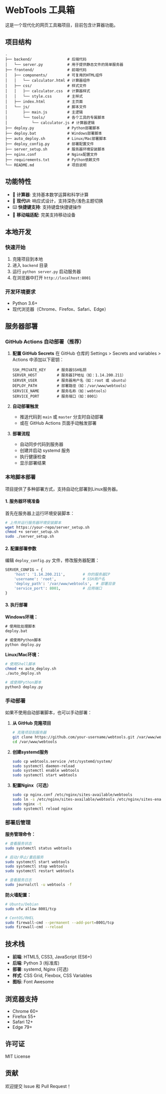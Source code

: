 # WebTools 工具箱

这是一个现代化的网页工具箱项目，目前包含计算器功能。

## 项目结构

```
.
├── backend/                # 后端代码
│   └── server.py           # 用于提供静态文件的简单服务器
├── frontend/               # 前端代码
│   ├── components/         # 可复用的HTML组件
│   │   └── calculator.html # 计算器组件
│   ├── css/                # 样式文件
│   │   ├── calculator.css  # 计算器样式
│   │   └── style.css       # 主样式
│   ├── index.html          # 主页面
│   └── js/                 # 脚本文件
│       ├── main.js         # 主逻辑
│       └── tools/          # 各个工具的专属脚本
│           └── calculator.js # 计算器逻辑
├── deploy.py               # Python部署脚本
├── deploy.bat              # Windows部署脚本
├── auto_deploy.sh          # Linux/Mac部署脚本
├── deploy_config.py        # 部署配置文件
├── server_setup.sh         # 服务器环境安装脚本
├── nginx.conf              # Nginx配置文件
├── requirements.txt        # Python依赖文件
└── README.md               # 项目说明
```

## 功能特性

- 🧮 **计算器**: 支持基本数学运算和科学计算
- 🎨 **现代UI**: 响应式设计，支持深色/浅色主题切换
- ⌨️ **快捷键支持**: 支持键盘快捷键操作
- 📱 **移动端适配**: 完美支持移动设备

## 本地开发

### 快速开始

1. 克隆项目到本地
2. 进入 `backend` 目录
3. 运行 `python server.py` 启动服务器
4. 在浏览器中打开 `http://localhost:8001`

### 开发环境要求

- Python 3.6+
- 现代浏览器（Chrome、Firefox、Safari、Edge）

## 服务器部署

### GitHub Actions 自动部署（推荐）

1. **配置 GitHub Secrets**
   在 GitHub 仓库的 Settings > Secrets and variables > Actions 中添加以下密钥：
   ```
   SSH_PRIVATE_KEY     # 服务器SSH私钥
   SERVER_HOST         # 服务器IP地址（如：1.14.200.211）
   SERVER_USER         # 服务器用户名（如：root 或 ubuntu）
   DEPLOY_PATH         # 部署路径（如：/var/www/webtools）
   SERVICE_NAME        # 服务名称（如：webtools）
   SERVICE_PORT        # 服务端口（如：8001）
   ```

2. **自动部署触发**
   - 推送代码到 `main` 或 `master` 分支时自动部署
   - 或在 GitHub Actions 页面手动触发部署

3. **部署流程**
   - 自动同步代码到服务器
   - 创建并启动 systemd 服务
   - 执行健康检查
   - 显示部署结果

### 本地脚本部署

项目提供了多种部署方式，支持自动化部署到Linux服务器。

#### 1. 服务器环境准备

首先在服务器上运行环境安装脚本：

```bash
# 上传并运行服务器环境安装脚本
wget https://your-repo/server_setup.sh
chmod +x server_setup.sh
sudo ./server_setup.sh
```

#### 2. 配置部署参数

编辑 `deploy_config.py` 文件，修改服务器配置：

```python
SERVER_CONFIG = {
    'host': '1.14.200.211',        # 你的服务器IP
    'username': 'root',            # SSH用户名
    'deploy_path': '/var/www/webtools',  # 部署目录
    'service_port': 8001,          # 应用端口
}
```

#### 3. 执行部署

**Windows环境：**
```cmd
# 使用批处理脚本
deploy.bat

# 或使用Python脚本
python deploy.py
```

**Linux/Mac环境：**
```bash
# 使用Shell脚本
chmod +x auto_deploy.sh
./auto_deploy.sh

# 或使用Python脚本
python3 deploy.py
```

### 手动部署

如果不使用自动部署脚本，也可以手动部署：

1. **从 GitHub 克隆项目**
   ```bash
   # 克隆项目到服务器
   git clone https://github.com/your-username/webtools.git /var/www/webtools
   cd /var/www/webtools
   ```

2. **创建systemd服务**
   ```bash
   sudo cp webtools.service /etc/systemd/system/
   sudo systemctl daemon-reload
   sudo systemctl enable webtools
   sudo systemctl start webtools
   ```

3. **配置Nginx（可选）**
   ```bash
   sudo cp nginx.conf /etc/nginx/sites-available/webtools
   sudo ln -s /etc/nginx/sites-available/webtools /etc/nginx/sites-enabled/
   sudo nginx -t
   sudo systemctl reload nginx
   ```

### 部署后管理

**服务管理命令：**
```bash
# 查看服务状态
sudo systemctl status webtools

# 启动/停止/重启服务
sudo systemctl start webtools
sudo systemctl stop webtools
sudo systemctl restart webtools

# 查看服务日志
sudo journalctl -u webtools -f
```

**防火墙配置：**
```bash
# Ubuntu/Debian
sudo ufw allow 8001/tcp

# CentOS/RHEL
sudo firewall-cmd --permanent --add-port=8001/tcp
sudo firewall-cmd --reload
```

## 技术栈

- **前端**: HTML5, CSS3, JavaScript (ES6+)
- **后端**: Python 3 (标准库)
- **部署**: systemd, Nginx (可选)
- **样式**: CSS Grid, Flexbox, CSS Variables
- **图标**: Font Awesome

## 浏览器支持

- Chrome 60+
- Firefox 55+
- Safari 12+
- Edge 79+

## 许可证

MIT License

## 贡献

欢迎提交 Issue 和 Pull Request！